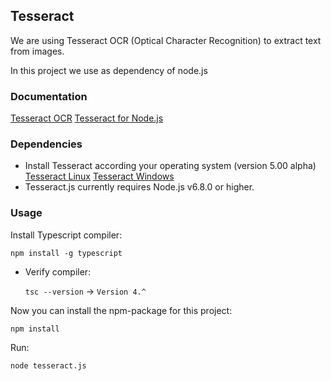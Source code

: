 ## Tesseract

We are using Tesseract OCR (Optical Character Recognition) to extract text from images.

In this project we use as dependency of node.js

### Documentation

[Tesseract OCR](https://github.com/tesseract-ocr/tessdoc#tesseract-user-manual)
[Tesseract for Node.js](https://github.com/zapolnoch/node-tesseract-ocr#tesseract-ocr-for-nodejs)

### Dependencies

- Install Tesseract according your operating system (version 5.00 alpha)
  [Tesseract Linux](https://github.com/tesseract-ocr/tessdoc/blob/master/Installation.md#tesseract-development-version-with-lstm-engine-and-related-traineddata)
  [Tesseract Windows](https://github.com/UB-Mannheim/tesseract/wiki#tesseract-installer-for-windows)
- Tesseract.js currently requires Node.js v6.8.0 or higher.

### Usage

Install Typescript compiler:

`npm install -g typescript`

- Verify compiler:

  `tsc --version` -> `Version 4.^`


Now you can install the npm-package for this project:

`npm install`

Run:

`node tesseract.js`
